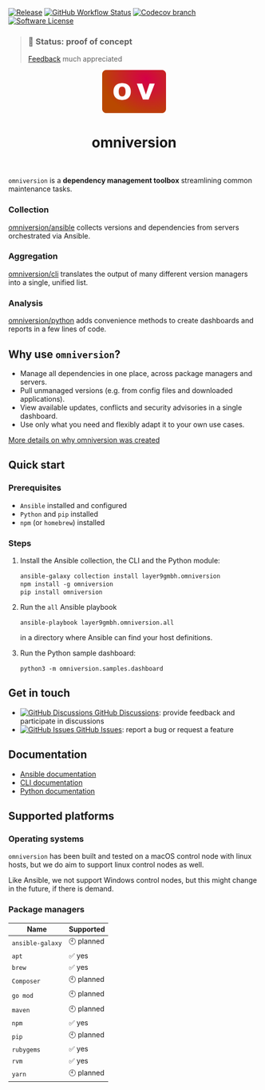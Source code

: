 [![Release](https://img.shields.io/github/v/release/omniversion/omniversion-cli.svg?style=for-the-badge)](https://github.com/omniversion/omniversion-cli/releases/latest)
[![GitHub Workflow Status](https://img.shields.io/github/workflow/status/omniversion/omniversion-cli/Upload%20code%20coverage?style=for-the-badge)](https://github.com/omniversion/omniversion-cli/actions?query=workflow%3A%22Upload%20code%20coverage%22)
[![Codecov branch](https://img.shields.io/codecov/c/github/omniversion/omniversion/main.svg?style=for-the-badge&token=X126WJ5IU4)](https://codecov.io/gh/omniversion/omniversion)
[![Software License](https://img.shields.io/badge/license-AGPL--3.0-green.svg?style=for-the-badge)](/LICENSE)


> ### 🚧 **Status: proof of concept**
> [Feedback](https://github.com/omniversion/omniversion/discussions/1) much appreciated


<!--suppress HtmlDeprecatedAttribute -->
<div align="center">
    <img src="docs/assets/omniversion.png" width="128" height="86" alt="omniversion logo" />
    <h1 align="center">omniversion</h1>
    <br />
</div>

`omniversion` is a **dependency management toolbox** streamlining common maintenance tasks.

### Collection
[omniversion/ansible](ansible) collects versions and dependencies from servers orchestrated via Ansible.

### Aggregation
[omniversion/cli](cli) translates the output of many different version managers into a single, unified list.

### Analysis
[omniversion/python](python) adds convenience methods to create dashboards and reports in a few lines of code.

## Why use `omniversion`?

* Manage all dependencies in one place, across package managers and servers.
* Pull unmanaged versions (e.g. from config files and downloaded applications).
* View available updates, conflicts and security advisories in a single dashboard.
* Use only what you need and flexibly adapt it to your own use cases.

[More details on why omniversion was created](docs/WHY.md)

## Quick start

### Prerequisites
* `Ansible` installed and configured
* `Python` and `pip` installed
* `npm` (or `homebrew`) installed

### Steps

1. Install the Ansible collection, the CLI and the Python module:
    ```shell
    ansible-galaxy collection install layer9gmbh.omniversion
    npm install -g omniversion
    pip install omniversion
    ```


2. Run the `all` Ansible playbook
    ```shell
    ansible-playbook layer9gmbh.omniversion.all
    ```
    in a directory where Ansible can find your host definitions.


3. Run the Python sample dashboard:
    ```shell
    python3 -m omniversion.samples.dashboard
    ```

## Get in touch

- [<img alt="GitHub Discussions" src="https://icongr.am/octicons/heart-fill.svg?color=808080&amp;size=10"/> GitHub Discussions](https://github.com/omniversion/omniversion/discussions/1): provide feedback and participate in discussions
- [<img alt="GitHub Issues" src="https://icongr.am/octicons/mark-github.svg?color=808080&amp;size=10"/> GitHub Issues](https://github.com/omniversion/omniversion/issues): report a bug or request a feature

## Documentation

* [Ansible documentation](ansible/README.md)
* [CLI documentation](https://pkg.go.dev/github.com/omniversion/omniversion/cli)
* [Python documentation](https://omniversion.github.io/omniversion/python/omniversion/)

## Supported platforms

### Operating systems

`omniversion` has been built and tested on a macOS control node with linux hosts, but we do aim to support linux control nodes as well.

Like Ansible, we not support Windows control nodes, but this might change in the future, if there is demand.

### Package managers

| Name             | Supported    |
|------------------|--------------|
| `ansible-galaxy` | 🕙 planned   |
| `apt`            | ✅ yes        |
| `brew`           | ✅ yes        |
| `Composer`       | 🕙 planned   |
| `go mod`         | 🕙 planned   |
| `maven`          | 🕙 planned   |
| `npm`            | ✅ yes        |
| `pip`            | 🕙 planned   |
| `rubygems`       | ✅ yes        |
| `rvm`            | ✅ yes        |
| `yarn`           | 🕙 planned   |
